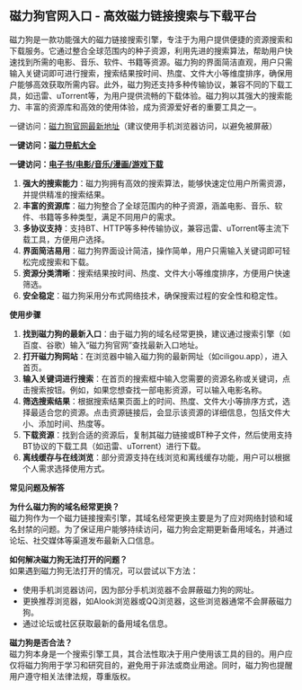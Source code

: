 <h2>磁力狗官网入口 - 高效磁力链接搜索与下载平台</h2>
<p>磁力狗是一款功能强大的磁力链接搜索引擎，专注于为用户提供便捷的资源搜索和下载服务。它通过整合全球范围内的种子资源，利用先进的搜索算法，帮助用户快速找到所需的电影、音乐、软件、书籍等资源。磁力狗的界面简洁直观，用户只需输入关键词即可进行搜索，搜索结果按时间、热度、文件大小等维度排序，确保用户能够高效获取所需内容。此外，磁力狗还支持多种传输协议，兼容不同的下载工具，如迅雷、uTorrent等，为用户提供流畅的下载体验。磁力狗以其强大的搜索能力、丰富的资源库和高效的使用体验，成为资源爱好者的重要工具之一。</p>
<p>一键访问：<a href="https://ciligou.litxdh.com">磁力狗官网最新地址</a>（建议使用手机浏览器访问，以避免被屏蔽）</p>
<p><strong>一键访问：</strong><a href="https://cilisousuodaohang.litxdh.com"><strong>磁力导航大全</strong></a></p>
<p><strong>一键访问：</strong><a href="https://wangpanziyuan.pages.dev/"><strong>电子书/电影/音乐/漫画/游戏下载</strong></a></p>
<ol>
	<li><strong>强大的搜索能力</strong>：磁力狗拥有高效的搜索算法，能够快速定位用户所需资源，并提供精准的搜索结果。</li>
	<li><strong>丰富的资源库</strong>：磁力狗整合了全球范围内的种子资源，涵盖电影、音乐、软件、书籍等多种类型，满足不同用户的需求。</li>
	<li><strong>多协议支持</strong>：支持BT、HTTP等多种传输协议，兼容迅雷、uTorrent等主流下载工具，方便用户选择。</li>
	<li><strong>界面简洁易用</strong>：磁力狗界面设计简洁，操作简单，用户只需输入关键词即可轻松完成搜索和下载。</li>
	<li><strong>资源分类清晰</strong>：搜索结果按时间、热度、文件大小等维度排序，方便用户快速筛选。</li>
	<li><strong>安全稳定</strong>：磁力狗采用分布式网络技术，确保搜索过程的安全性和稳定性。</li>
</ol>
<p><strong>使用步骤</strong></p>
<ol>
	<li><strong>找到磁力狗的最新入口</strong>：由于磁力狗的域名经常更换，建议通过搜索引擎（如百度、谷歌）输入“磁力狗官网”查找最新入口地址。</li>
	<li><strong>打开磁力狗网站</strong>：在浏览器中输入磁力狗的最新网址（如ciligou.app），进入首页。</li>
	<li><strong>输入关键词进行搜索</strong>：在首页的搜索框中输入您需要的资源名称或关键词，点击搜索按钮。例如，如果您想查找一部电影资源，可以输入电影名称。</li>
	<li><strong>筛选搜索结果</strong>：根据搜索结果页面上的时间、热度、文件大小等排序方式，选择最适合您的资源。点击资源链接后，会显示该资源的详细信息，包括文件大小、添加时间、热度等。</li>
	<li><strong>下载资源</strong>：找到合适的资源后，复制其磁力链接或BT种子文件，然后使用支持BT协议的下载工具（如迅雷、uTorrent）进行下载。</li>
	<li><strong>离线缓存与在线浏览</strong>：部分资源支持在线浏览和离线缓存功能，用户可以根据个人需求选择使用方式。</li>
</ol>
<p><strong>常见问题及解答</strong></p>
<p><strong>为什么磁力狗的域名经常更换？</strong><br>磁力狗作为一个磁力链接搜索引擎，其域名经常更换主要是为了应对网络封锁和域名封禁的问题。为了保证用户能够持续访问，磁力狗会定期更新备用域名，并通过论坛、社交媒体等渠道发布最新入口信息。</p>
<p><strong>如何解决磁力狗无法打开的问题？</strong><br>如果遇到磁力狗无法打开的情况，可以尝试以下方法：</p>
<ul>
	<li>使用手机浏览器访问，因为部分手机浏览器不会屏蔽磁力狗的网址。</li>
	<li>更换推荐浏览器，如Alook浏览器或QQ浏览器，这些浏览器通常不会屏蔽磁力狗。</li>
	<li>通过论坛或社区获取最新的备用域名信息。</li>
</ul>
<p><strong>磁力狗是否合法？</strong><br>磁力狗本身是一个搜索引擎工具，其合法性取决于用户使用该工具的目的。用户应仅将磁力狗用于学习和研究目的，避免用于非法或商业用途。同时，磁力狗也提醒用户遵守相关法律法规，尊重版权。</p>
